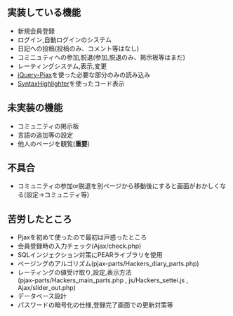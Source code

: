 ## 実装している機能
* 新規会員登録
* ログイン,自動ログインのシステム
* 日記への投稿(投稿のみ、コメント等はなし)
* コミニュティへの参加,脱退(参加,脱退のみ、掲示板等はまだ)
* レーティングシステム,表示,変更
* [jQuery-Pjax](https://github.com/defunkt/jquery-pjax)を使った必要な部分のみの読み込み
* [SyntaxHighlighter](http://alexgorbatchev.com/SyntaxHighlighter/)を使ったコード表示

## 未実装の機能
* コミュニティの掲示板
* 言語の追加等の設定
* 他人のページを観覧(**重要**)

## 不具合
* コミュニティの参加or脱退を別ページから移動後にすると画面がおかしくなる(設定→コミュニティ等)

## 苦労したところ
* Pjaxを初めて使ったので最初は戸惑ったところ
* 会員登録時の入力チェック(Ajax/check.php)
* SQLインジェクション対策にPEARライブラリを使用
* ページングのアルゴリズム(pjax-parts/Hackers_diary_parts.php)
* レーティングの値受け取り,設定,表示方法  
(pjax-parts/Hackers_main_parts.php , js/Hackers_settei.js , Ajax/slider_out.php)
* データベース設計
* パスワードの暗号化の仕様,登録完了画面での更新対策等